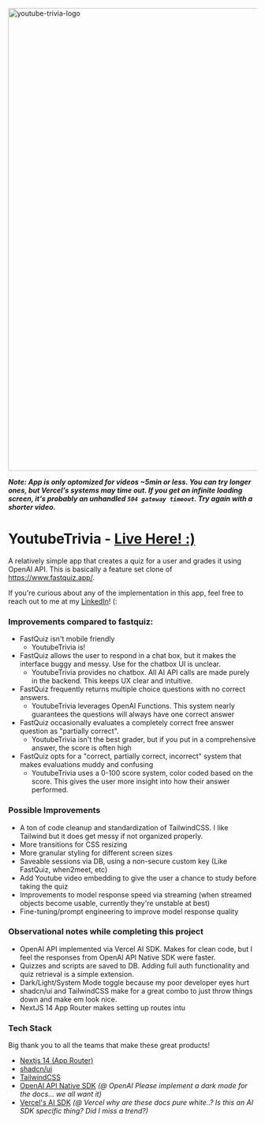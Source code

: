 <img width="938" alt="youtube-trivia-logo" src="https://github.com/AriEncarnacion/youtube-trivia/assets/48712583/599df377-d5a0-4511-9a00-3f67fc4d118b">

**_Note: App is only optomized for videos ~5min or less. You can try longer ones, but Vercel's systems may time out. If you get an infinite loading screen, it's probably an unhandled `504 gateway timeout`. Try again with a shorter video._**
# YoutubeTrivia - [Live Here! :)](https://youtube-trivia.vercel.app/)
A relatively simple app that creates a quiz for a user and grades it using OpenAI API. This is basically a feature set clone of https://www.fastquiz.app/.

If you're curious about any of the implementation in this app, feel free to reach out to me at my [LinkedIn](https://www.linkedin.com/in/ariel-encarnacion/)! (:

### Improvements compared to fastquiz:
* FastQuiz isn't mobile friendly
  * YoutubeTrivia is! 
* FastQuiz allows the user to respond in a chat box, but it makes the interface buggy and messy. Use for the chatbox UI is unclear.
  * YoutubeTrivia provides no chatbox. All AI API calls are made purely in the backend. This keeps UX clear and intuitive.
* FastQuiz frequently returns multiple choice questions with no correct answers.
  * YoutubeTrivia leverages OpenAI Functions. This system nearly guarantees the questions will always have one correct answer
* FastQuiz occasionally evaluates a completely correct free answer question as "partially correct".
  * YoutubeTrivia isn't the best grader, but if you put in a comprehensive answer, the score is often high
* FastQuiz opts for a "correct, partially correct, incorrect" system that makes evaluations muddy and confusing
  * YoutubeTrivia uses a 0-100 score system, color coded based on the score. This gives the user more insight into how their answer performed.
   
### Possible Improvements
 * A ton of code cleanup and standardization of TailwindCSS. I like Tailwind but it does get messy if not organized properly.
 * More transitions for CSS resizing
 * More granular styling for different screen sizes
 * Saveable sessions via DB, using a non-secure custom key (Like FastQuiz, when2meet, etc)
 * Add Youtube video embedding to give the user a chance to study before taking the quiz
 * Improvements to model response speed via streaming (when streamed objects become usable, currently they're unstable at best)
 * Fine-tuning/prompt engineering to improve model response quality

### Observational notes while completing this project
* OpenAI API implemented via Vercel AI SDK. Makes for clean code, but I feel the responses from OpenAI API Native SDK were faster.
* Quizzes and scripts are saved to DB. Adding full auth functionality and quiz retrieval is a simple extension.
* Dark/Light/System Mode toggle because my poor developer eyes hurt
* shadcn/ui and TailwindCSS make for a great combo to just throw things down and make em look nice.
* NextJS 14 App Router makes setting up routes intu

### Tech Stack
Big thank you to all the teams that make these great products!
* [Nextjs 14 (App Router)](https://nextjs.org/docs)
* [shadcn/ui](https://ui.shadcn.com/)
* [TailwindCSS](https://tailwindcss.com/)
* [OpenAI API Native SDK](https://platform.openai.com/docs/overview) _(@ OpenAI Please implement a dark mode for the docs... we all want it)_
* [Vercel's AI SDK](https://sdk.vercel.ai/docs/introduction) _(@ Vercel why are these docs pure white..? Is this an AI SDK specific thing? Did I miss a trend?)_
